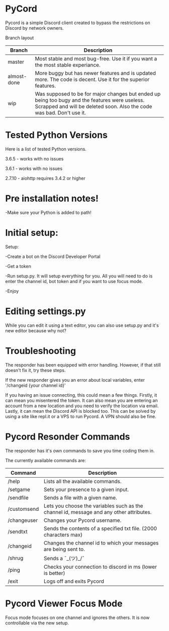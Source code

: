 # PyCord

Pycord is a simple Discord client created to bypass the restrictions on Discord by network owners.

Branch layout

| Branch | Description |
| --- | --- |
| master | Most stable and most bug-free. Use it if you want a the most stable experiance. |
| almost-done | More buggy but has newer features and is updated more. The code is decent. Use it for the superior features. |
| wip | Was supposed to be for major changes but ended up being too bugy and the features were useless. Scrapped and will be deleted soon. Also the code was bad. Don't use it. |

# Tested Python Versions

Here is a list of tested Python versions.

3.6.5 - works with no issues

3.6.1 - works with no issues

2.7.10 - aiohttp requires 3.4.2 or higher

# Pre installation notes!

-Make sure your Python is added to path!

# Initial setup:

Setup:

-Create a bot on the Discord Developer Portal

-Get a token

-Run setup.py. It will setup everything for you. All you will need to do is enter the channel id, bot token and if you want to use focus mode.

-Enjoy

# Editing settings.py

While you can edit it using a text editor, you can also use setup.py and it's new editor because why not?

# Troubleshooting
The responder has been equipped with error handling. However, if that still doesn't fix it, try these steps.

If the new responder gives you an error about local variables, enter '/changeid {your channel id}'

If you having an issue connecting, this could mean a few things. Firstly, it can mean you misentered the token. It can also mean you are entering an account from a new location and you need to verify the location via email. Lastly, it can mean the Discord API is blocked too. This can be solved by using a site like repl.it or a VPS to run Pycord. A VPN should also be fine.

# Pycord Resonder Commands

The responder has it's own commands to save you time coding them in. 

The currently available commands are:

| Command | Description |
| --- | --- |
| /help | Lists all the available commands. |
| /setgame | Sets your presence to a given input. |
| /sendfile | Sends a file with a given name. |
| /customsend | Lets you choose the variables such as the channel id, message and any other attributes. |
| /changeuser | Changes your Pycord username. |
| /sendtxt | Sends the contents of a specified txt file. (2000 characters max) |
| /changeid | Changes the channel id to which your messages are being sent to. |
| /shrug | Sends a ¯\_(ツ)_/¯ |
| /ping | Checks your connection to discord in ms (lower is better) |
| /exit | Logs off and exits Pycord |

# Pycord Viewer Focus Mode

Focus mode focuses on one channel and ignores the others. It is now controllable via the new setup.
